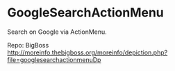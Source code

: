 # GoogleSearchActionMenu
Search on Google via ActionMenu.

Repo: BigBoss  
<a href="http://moreinfo.thebigboss.org/moreinfo/depiction.php?file=googlesearchactionmenuDp" target="_blank" rel="nofollow">http://moreinfo.thebigboss.org/moreinfo/depiction.php?file=googlesearchactionmenuDp</a>

